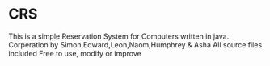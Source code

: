 # CRS
This is a simple Reservation System for Computers written in java.
Corperation by Simon,Edward,Leon,Naom,Humphrey & Asha
All source files included
Free to use, modify or improve
